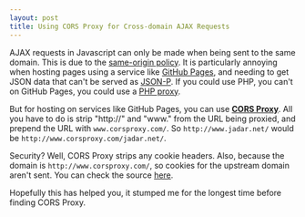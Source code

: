 ```yaml
---
layout: post
title: Using CORS Proxy for Cross-domain AJAX Requests
---
```


AJAX requests in Javascript can only be made when being sent to the same domain. This is due to the [same-origin policy](http://en.wikipedia.org/wiki/Same_origin_policy). It is particularly annoying when hosting pages using a service like [GitHub Pages](http://pages.github.com/), and needing to get JSON data that can't be served as [JSON-P](http://json-p.org/). If you could use PHP, you can't on GitHub Pages, you could use a [PHP proxy](http://www.webdevdoor.com/jquery/cross-domain-browser-json-ajax/).  

But for hosting on services like GitHub Pages, you can use [**CORS Proxy**](www.corsproxy.com). All you have to do is strip "http://" and "www." from the URL being proxied, and prepend the URL with ```www.corsproxy.com/```. So ```http://www.jadar.net/``` would be ```http://www.corsproxy.com/jadar.net/```.  
  
Security? Well, CORS Proxy strips any cookie headers. Also, because the domain is ```http://www.corsproxy.com/```, so cookies for the upstream domain aren't sent. You can check the source [here](https://github.com/gr2m/CORS-Proxy).  

Hopefully this has helped you, it stumped me for the longest time before finding CORS Proxy.